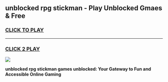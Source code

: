 
## unblocked rpg stickman - Play Unblocked Gmaes & Free
<h3>
<a href="https://news.freeplayer.one?title=unblocked_rpg_stickman&ref=16F">CLICK TO PLAY</a></h3>
<hr>

<h3>
<a href="https://news.freeplayer.one?title=unblocked_rpg_stickman&ref=16F">CLICK 2 PLAY</a>
  
</h3>

<a href="https://news.freeplayer.one?title=unblocked_rpg_stickman&ref=16F/"><img src="https://clearcache.store/games.png"></a>


**unblocked rpg stickman games unblocked: Your Gateway to Fun and Accessible Online Gaming**
